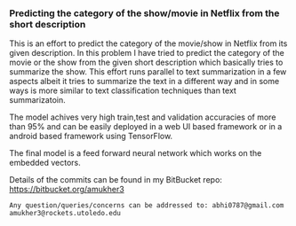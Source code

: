 ### Predicting the category of the show/movie in Netflix from the short description 

This is an effort to predict the category of the movie/show in Netflix from its given description. 
In this problem I have tried to predict the category of the movie or the show from the given short
description which basically tries to summarize the show. 
This effort runs parallel to text summarization in a few aspects albeit it tries to summarize the text in a different
way and in some ways is more similar to text classification techniques than text summarizatoin. 

The model achives very high train,test and validation accuracies of more than 95% and can be easily deployed 
in a web UI based framework or in a android based framework using TensorFlow. 

The final model is a feed forward neural network which works on the embedded vectors. 

Details of the commits can be found in my BitBucket repo: https://bitbucket.org/amukher3

`Any question/queries/concerns can be addressed to: abhi0787@gmail.com amukher3@rockets.utoledo.edu`
